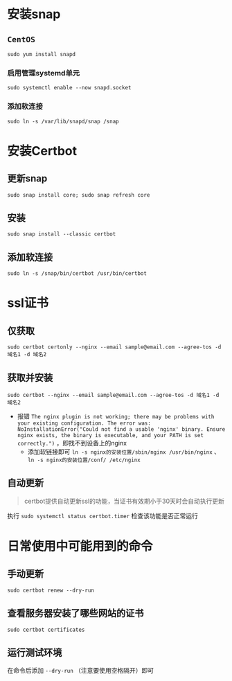# 安装snap

##  `CentOS` 

 `sudo yum install snapd` 

### 启用管理systemd单元

 `sudo systemctl enable --now snapd.socket` 

### 添加软连接

 `sudo ln -s /var/lib/snapd/snap /snap` 



# 安装Certbot

## 更新snap

 `sudo snap install core; sudo snap refresh core` 

## 安装

 `sudo snap install --classic certbot` 

## 添加软连接

 `sudo ln -s /snap/bin/certbot /usr/bin/certbot` 



# ssl证书

## 仅获取

 `sudo certbot certonly --nginx --email sample@email.com --agree-tos -d 域名1 -d 域名2` 

## 获取并安装

 `sudo certbot --nginx --email sample@email.com --agree-tos -d 域名1 -d 域名2` 

- 报错 `The nginx plugin is not working; there may be problems with your existing configuration.
  The error was: NoInstallationError("Could not find a usable 'nginx' binary. Ensure nginx exists, the binary is executable, and your PATH is set correctly.")` ，即找不到设备上的nginx
  - 添加软链接即可 `ln -s nginx的安装位置/sbin/nginx /usr/bin/nginx` 、 `ln -s nginx的安装位置/conf/ /etc/nginx` 



## 自动更新

> certbot提供自动更新ssl的功能，当证书有效期小于30天时会自动执行更新

执行 `sudo systemctl status certbot.timer` 检查该功能是否正常运行



# 日常使用中可能用到的命令

## 手动更新

 `sudo certbot renew --dry-run` 



## 查看服务器安装了哪些网站的证书

 `sudo certbot certificates` 



## 运行测试环境

在命令后添加 `--dry-run` （注意要使用空格隔开）即可
